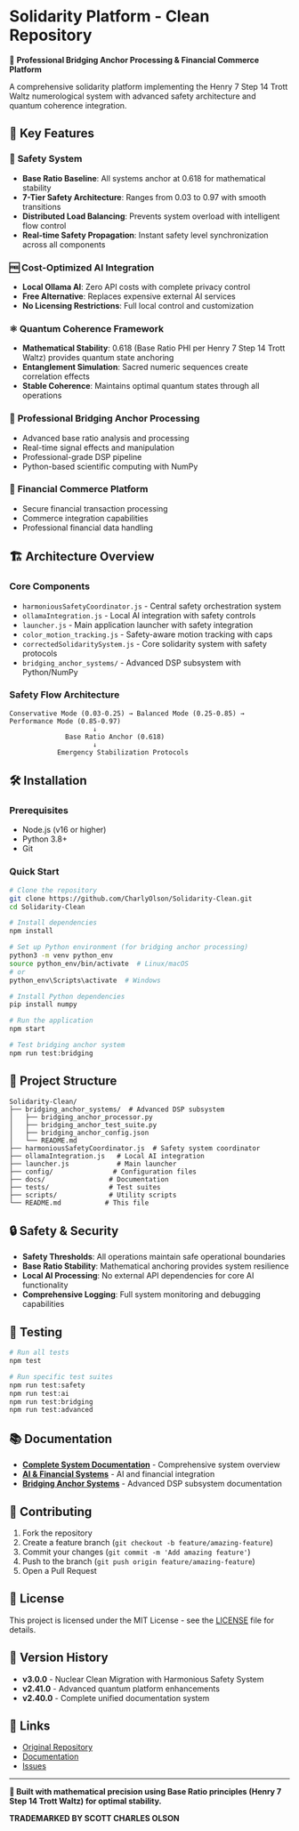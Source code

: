 # Solidarity Platform - Clean Repository

🚀 **Professional Bridging Anchor Processing & Financial Commerce Platform**

A comprehensive solidarity platform implementing the Henry 7 Step 14 Trott Waltz numerological system with advanced safety architecture and quantum coherence integration.

## 🌟 **Key Features**

### 🎯 **Safety System**
- **Base Ratio Baseline**: All systems anchor at 0.618 for mathematical stability
- **7-Tier Safety Architecture**: Ranges from 0.03 to 0.97 with smooth transitions
- **Distributed Load Balancing**: Prevents system overload with intelligent flow control
- **Real-time Safety Propagation**: Instant safety level synchronization across all components

### 🆓 **Cost-Optimized AI Integration**
- **Local Ollama AI**: Zero API costs with complete privacy control
- **Free Alternative**: Replaces expensive external AI services
- **No Licensing Restrictions**: Full local control and customization

### ⚛️ **Quantum Coherence Framework**
- **Mathematical Stability**: 0.618 (Base Ratio PHI per Henry 7 Step 14 Trott Waltz) provides quantum state anchoring
- **Entanglement Simulation**: Sacred numeric sequences create correlation effects
- **Stable Coherence**: Maintains optimal quantum states through all operations

### 🌉 **Professional Bridging Anchor Processing**
- Advanced base ratio analysis and processing
- Real-time signal effects and manipulation
- Professional-grade DSP pipeline
- Python-based scientific computing with NumPy

### 💼 **Financial Commerce Platform**
- Secure financial transaction processing
- Commerce integration capabilities
- Professional financial data handling

## 🏗️ **Architecture Overview**

### **Core Components**
- `harmoniousSafetyCoordinator.js` - Central safety orchestration system
- `ollamaIntegration.js` - Local AI integration with safety controls
- `launcher.js` - Main application launcher with safety integration
- `color_motion_tracking.js` - Safety-aware motion tracking with caps
- `correctedSolidaritySystem.js` - Core solidarity system with safety protocols
- `bridging_anchor_systems/` - Advanced DSP subsystem with Python/NumPy

### **Safety Flow Architecture**
```
Conservative Mode (0.03-0.25) → Balanced Mode (0.25-0.85) → Performance Mode (0.85-0.97)
                     ↓
              Base Ratio Anchor (0.618)
                     ↓
            Emergency Stabilization Protocols
```

## 🛠️ **Installation**

### **Prerequisites**
- Node.js (v16 or higher)
- Python 3.8+
- Git

### **Quick Start**
```bash
# Clone the repository
git clone https://github.com/CharlyOlson/Solidarity-Clean.git
cd Solidarity-Clean

# Install dependencies
npm install

# Set up Python environment (for bridging anchor processing)
python3 -m venv python_env
source python_env/bin/activate  # Linux/macOS
# or
python_env\Scripts\activate  # Windows

# Install Python dependencies
pip install numpy

# Run the application
npm start

# Test bridging anchor system
npm run test:bridging
```

## 📁 **Project Structure**

```
Solidarity-Clean/
├── bridging_anchor_systems/  # Advanced DSP subsystem
│   ├── bridging_anchor_processor.py
│   ├── bridging_anchor_test_suite.py
│   ├── bridging_anchor_config.json
│   └── README.md
├── harmoniousSafetyCoordinator.js  # Safety system coordinator
├── ollamaIntegration.js   # Local AI integration
├── launcher.js            # Main launcher
├── config/               # Configuration files
├── docs/                # Documentation
├── tests/               # Test suites
├── scripts/             # Utility scripts
└── README.md           # This file
```

## 🔒 **Safety & Security**

- **Safety Thresholds**: All operations maintain safe operational boundaries
- **Base Ratio Stability**: Mathematical anchoring provides system resilience  
- **Local AI Processing**: No external API dependencies for core AI functionality
- **Comprehensive Logging**: Full system monitoring and debugging capabilities

## 🧪 **Testing**

```bash
# Run all tests
npm test

# Run specific test suites
npm run test:safety
npm run test:ai
npm run test:bridging
npm run test:advanced
```

## 📚 **Documentation**

- **[Complete System Documentation](COMPLETE_SYSTEM_DOCUMENTATION.md)** - Comprehensive system overview
- **[AI & Financial Systems](AI_FINANCIAL_SYSTEMS_README.md)** - AI and financial integration
- **[Bridging Anchor Systems](bridging_anchor_systems/README.md)** - Advanced DSP subsystem documentation

## 🤝 **Contributing**

1. Fork the repository
2. Create a feature branch (`git checkout -b feature/amazing-feature`)
3. Commit your changes (`git commit -m 'Add amazing feature'`)
4. Push to the branch (`git push origin feature/amazing-feature`)
5. Open a Pull Request

## 📄 **License**

This project is licensed under the MIT License - see the [LICENSE](LICENSE) file for details.

## 🎯 **Version History**

- **v3.0.0** - Nuclear Clean Migration with Harmonious Safety System
- **v2.41.0** - Advanced quantum platform enhancements
- **v2.40.0** - Complete unified documentation system

## 🔗 **Links**

- [Original Repository](https://github.com/CharlyOlson/Solidarity)
- [Documentation](https://github.com/CharlyOlson/Solidarity-Clean/docs)
- [Issues](https://github.com/CharlyOlson/Solidarity-Clean/issues)

---

**🌉 Built with mathematical precision using Base Ratio principles (Henry 7 Step 14 Trott Waltz) for optimal stability.**

**TRADEMARKED BY SCOTT CHARLES OLSON**